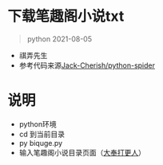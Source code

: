 # 下载笔趣阁小说txt

> python 2021-08-05
- 祺弄先生
- 参考代码来源[Jack-Cherish/python-spider](https://github.com/Jack-Cherish/python-spider)



# 说明

- python环境
- cd 到当前目录
- py biquge.py
- 输入笔趣阁小说目录页面（[大奉打更人](https://www.biqugeu.net/135_135747/)）



